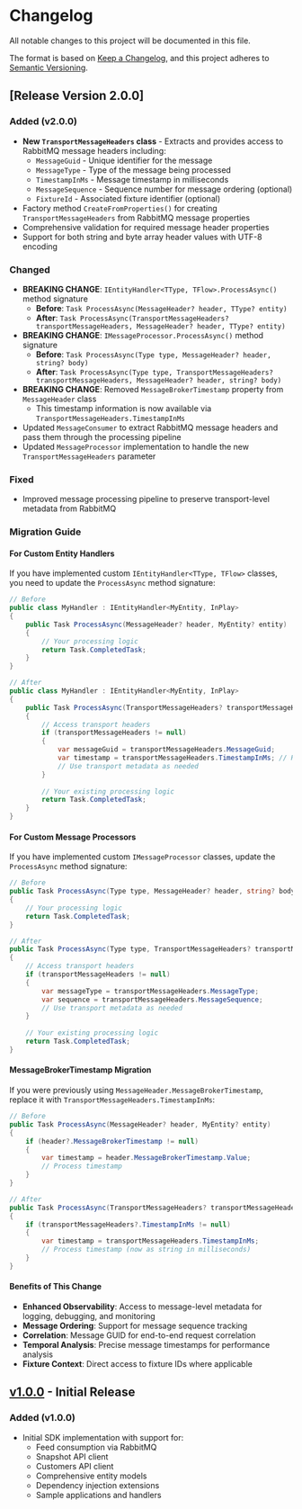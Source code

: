 # Changelog

All notable changes to this project will be documented in this file.

The format is based on [Keep a Changelog](https://keepachangelog.com/en/1.0.0/),
and this project adheres to [Semantic Versioning](https://semver.org/spec/v2.0.0.html).

## [Release Version 2.0.0]


### Added (v2.0.0)

- **New `TransportMessageHeaders` class** - Extracts and provides access to RabbitMQ message headers including:
  - `MessageGuid` - Unique identifier for the message
  - `MessageType` - Type of the message being processed  
  - `TimestampInMs` - Message timestamp in milliseconds
  - `MessageSequence` - Sequence number for message ordering (optional)
  - `FixtureId` - Associated fixture identifier (optional)
- Factory method `CreateFromProperties()` for creating `TransportMessageHeaders` from RabbitMQ message properties
- Comprehensive validation for required message header properties
- Support for both string and byte array header values with UTF-8 encoding

### Changed

- **BREAKING CHANGE**: `IEntityHandler<TType, TFlow>.ProcessAsync()` method signature
  - **Before**: `Task ProcessAsync(MessageHeader? header, TType? entity)`
  - **After**: `Task ProcessAsync(TransportMessageHeaders? transportMessageHeaders, MessageHeader? header, TType? entity)`
- **BREAKING CHANGE**: `IMessageProcessor.ProcessAsync()` method signature  
  - **Before**: `Task ProcessAsync(Type type, MessageHeader? header, string? body)`
  - **After**: `Task ProcessAsync(Type type, TransportMessageHeaders? transportMessageHeaders, MessageHeader? header, string? body)`
- **BREAKING CHANGE**: Removed `MessageBrokerTimestamp` property from `MessageHeader` class
  - This timestamp information is now available via `TransportMessageHeaders.TimestampInMs`
- Updated `MessageConsumer` to extract RabbitMQ message headers and pass them through the processing pipeline
- Updated `MessageProcessor` implementation to handle the new `TransportMessageHeaders` parameter

### Fixed

- Improved message processing pipeline to preserve transport-level metadata from RabbitMQ

### Migration Guide

#### For Custom Entity Handlers

If you have implemented custom `IEntityHandler<TType, TFlow>` classes, you need to update the `ProcessAsync` method signature:

```csharp
// Before
public class MyHandler : IEntityHandler<MyEntity, InPlay>
{
    public Task ProcessAsync(MessageHeader? header, MyEntity? entity)
    {
        // Your processing logic
        return Task.CompletedTask;
    }
}

// After  
public class MyHandler : IEntityHandler<MyEntity, InPlay>
{
    public Task ProcessAsync(TransportMessageHeaders? transportMessageHeaders, MessageHeader? header, MyEntity? entity)
    {
        // Access transport headers
        if (transportMessageHeaders != null)
        {
            var messageGuid = transportMessageHeaders.MessageGuid;
            var timestamp = transportMessageHeaders.TimestampInMs; // Replaces header.MessageBrokerTimestamp
            // Use transport metadata as needed
        }
        
        // Your existing processing logic
        return Task.CompletedTask;
    }
}
```

#### For Custom Message Processors

If you have implemented custom `IMessageProcessor` classes, update the `ProcessAsync` method signature:

```csharp
// Before
public Task ProcessAsync(Type type, MessageHeader? header, string? body)
{
    // Your processing logic
    return Task.CompletedTask;
}

// After
public Task ProcessAsync(Type type, TransportMessageHeaders? transportMessageHeaders, MessageHeader? header, string? body)
{
    // Access transport headers
    if (transportMessageHeaders != null)
    {
        var messageType = transportMessageHeaders.MessageType;
        var sequence = transportMessageHeaders.MessageSequence;
        // Use transport metadata as needed
    }
    
    // Your existing processing logic  
    return Task.CompletedTask;
}
```

#### MessageBrokerTimestamp Migration

If you were previously using `MessageHeader.MessageBrokerTimestamp`, replace it with `TransportMessageHeaders.TimestampInMs`:

```csharp
// Before
public Task ProcessAsync(MessageHeader? header, MyEntity? entity)
{
    if (header?.MessageBrokerTimestamp != null)
    {
        var timestamp = header.MessageBrokerTimestamp.Value;
        // Process timestamp
    }
}

// After
public Task ProcessAsync(TransportMessageHeaders? transportMessageHeaders, MessageHeader? header, MyEntity? entity)
{
    if (transportMessageHeaders?.TimestampInMs != null)
    {
        var timestamp = transportMessageHeaders.TimestampInMs;
        // Process timestamp (now as string in milliseconds)
    }
}
```

#### Benefits of This Change

- **Enhanced Observability**: Access to message-level metadata for logging, debugging, and monitoring
- **Message Ordering**: Support for message sequence tracking
- **Correlation**: Message GUID for end-to-end request correlation
- **Temporal Analysis**: Precise message timestamps for performance analysis
- **Fixture Context**: Direct access to fixture IDs where applicable

## [v1.0.0] - Initial Release


### Added (v1.0.0)

- Initial SDK implementation with support for:
  - Feed consumption via RabbitMQ
  - Snapshot API client
  - Customers API client
  - Comprehensive entity models
  - Dependency injection extensions
  - Sample applications and handlers

[v1.0.0]: https://github.com/trade360/trade360-dotnet-sdk/releases/tag/v1.0.0

